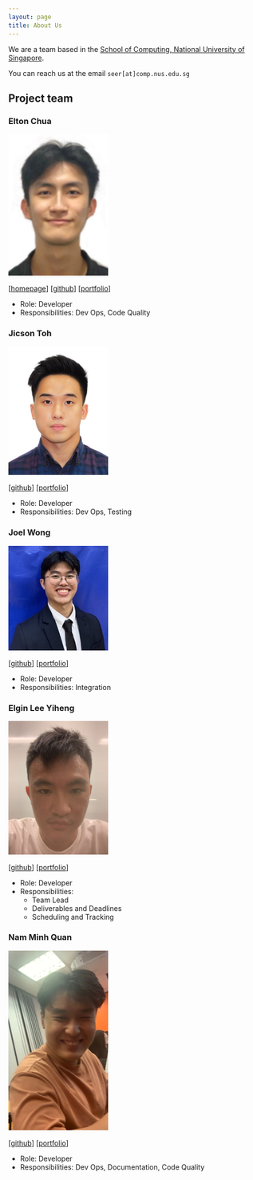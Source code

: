 ```yaml
---
layout: page
title: About Us
---
```


We are a team based in the [School of Computing, National University of Singapore](http://www.comp.nus.edu.sg).

You can reach us at the email `seer[at]comp.nus.edu.sg`

## Project team

### Elton Chua

<img src="images/notle1706.png" width="200px">

[[homepage](http://www.comp.nus.edu.sg/~damithch)]
[[github](https://github.com/notle1706)]
[[portfolio](team/notle1706.md)]

* Role: Developer
* Responsibilities: Dev Ops, Code Quality

### Jicson Toh

<img src="images/jicsontoh.png" width="200px">

[[github](http://github.com/jicsontoh)]
[[portfolio](team/jicsontoh.md)]

* Role: Developer
* Responsibilities: Dev Ops, Testing

### Joel Wong

<img src="images/jo3lw.png" width="200px">

[[github](http://github.com/Jo3LW)] [[portfolio](team/jo3lw.md)]


* Role: Developer
* Responsibilities: Integration

### Elgin Lee Yiheng

<img src="images/elginl.png" width="200px">

[[github](http://github.com/ElginL)]
[[portfolio](team/elginl.md)]

* Role: Developer
* Responsibilities:
    - Team Lead
    - Deliverables and Deadlines
    - Scheduling and Tracking

### Nam Minh Quan

<img src="images/quannam0124.png" width="200px">

[[github](http://github.com/quannam0124)]
[[portfolio](team/quannam0124.md)]

* Role: Developer
* Responsibilities: Dev Ops, Documentation, Code Quality


